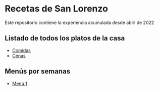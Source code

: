 # Recetas de San Lorenzo

Este repositorio contiene la experiencia acumulada desde abril de 2022

## Listado de todos los platos de la casa
- [Comidas](comidas.md)
- [Cenas](cenas.md)

## Menús por semanas

- [Menú 1](menu1.md)
